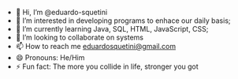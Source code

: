 - 👋 Hi, I’m @eduardo-squetini
- 👀 I’m interested in developing programs to enhace our daily basis;
- 🌱 I’m currently learning Java, SQL, HTML, JavaScript, CSS;
- 💞️ I’m looking to collaborate on systems
- 📫 How to reach me eduardosquetini@gmail.com
- 😄 Pronouns: He/Him
- ⚡ Fun fact: The more you collide in life, stronger you got

